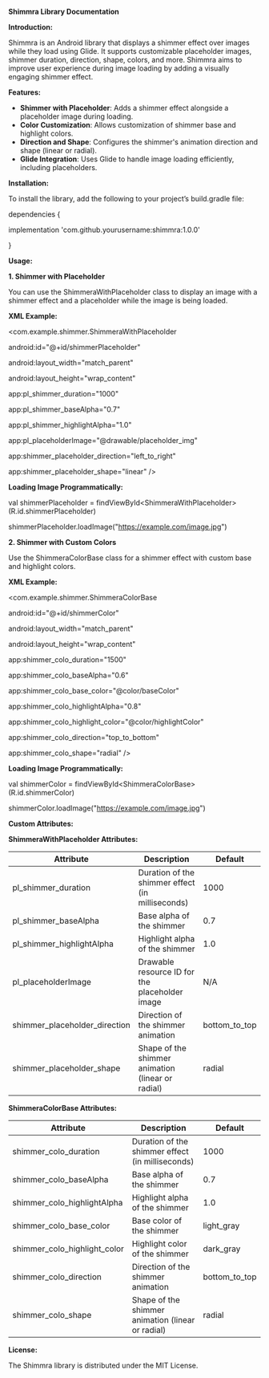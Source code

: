 **Shimmra Library Documentation**

**Introduction:**

Shimmra is an Android library that displays a shimmer effect over images while they load using Glide. It supports customizable placeholder images, shimmer duration, direction, shape, colors, and more. Shimmra aims to improve user experience during image loading by adding a visually engaging shimmer effect.

**Features:**

- **Shimmer with Placeholder**: Adds a shimmer effect alongside a placeholder image during loading.
- **Color Customization**: Allows customization of shimmer base and highlight colors.
- **Direction and Shape**: Configures the shimmer's animation direction and shape (linear or radial).
- **Glide Integration**: Uses Glide to handle image loading efficiently, including placeholders.

**Installation:**

To install the library, add the following to your project’s build.gradle file:



dependencies {

implementation 'com.github.yourusername:shimmra:1.0.0'

}

**Usage:**

**1\. Shimmer with Placeholder**

You can use the ShimmeraWithPlaceholder class to display an image with a shimmer effect and a placeholder while the image is being loaded.

**XML Example:**



<com.example.shimmer.ShimmeraWithPlaceholder

android:id="@+id/shimmerPlaceholder"

android:layout_width="match_parent"

android:layout_height="wrap_content"

app:pl_shimmer_duration="1000"

app:pl_shimmer_baseAlpha="0.7"

app:pl_shimmer_highlightAlpha="1.0"

app:pl_placeholderImage="@drawable/placeholder_img"

app:shimmer_placeholder_direction="left_to_right"

app:shimmer_placeholder_shape="linear" />

**Loading Image Programmatically:**



val shimmerPlaceholder = findViewById&lt;ShimmeraWithPlaceholder&gt;(R.id.shimmerPlaceholder)

shimmerPlaceholder.loadImage("<https://example.com/image.jpg>")

**2\. Shimmer with Custom Colors**

Use the ShimmeraColorBase class for a shimmer effect with custom base and highlight colors.

**XML Example:**



<com.example.shimmer.ShimmeraColorBase

android:id="@+id/shimmerColor"

android:layout_width="match_parent"

android:layout_height="wrap_content"

app:shimmer_colo_duration="1500"

app:shimmer_colo_baseAlpha="0.6"

app:shimmer_colo_base_color="@color/baseColor"

app:shimmer_colo_highlightAlpha="0.8"

app:shimmer_colo_highlight_color="@color/highlightColor"

app:shimmer_colo_direction="top_to_bottom"

app:shimmer_colo_shape="radial" />

**Loading Image Programmatically:**



val shimmerColor = findViewById&lt;ShimmeraColorBase&gt;(R.id.shimmerColor)

shimmerColor.loadImage("<https://example.com/image.jpg>")

**Custom Attributes:**

**ShimmeraWithPlaceholder Attributes:**

| **Attribute** | **Description** | **Default** |
| --- | --- | --- |
| pl_shimmer_duration | Duration of the shimmer effect (in milliseconds) | 1000 |
| pl_shimmer_baseAlpha | Base alpha of the shimmer | 0.7 |
| pl_shimmer_highlightAlpha | Highlight alpha of the shimmer | 1.0 |
| pl_placeholderImage | Drawable resource ID for the placeholder image | N/A |
| shimmer_placeholder_direction | Direction of the shimmer animation | bottom_to_top |
| shimmer_placeholder_shape | Shape of the shimmer animation (linear or radial) | radial |

**ShimmeraColorBase Attributes:**

| **Attribute** | **Description** | **Default** |
| --- | --- | --- |
| shimmer_colo_duration | Duration of the shimmer effect (in milliseconds) | 1000 |
| shimmer_colo_baseAlpha | Base alpha of the shimmer | 0.7 |
| shimmer_colo_highlightAlpha | Highlight alpha of the shimmer | 1.0 |
| shimmer_colo_base_color | Base color of the shimmer | light_gray |
| shimmer_colo_highlight_color | Highlight color of the shimmer | dark_gray |
| shimmer_colo_direction | Direction of the shimmer animation | bottom_to_top |
| shimmer_colo_shape | Shape of the shimmer animation (linear or radial) | radial |

**License:**

The Shimmra library is distributed under the MIT License.